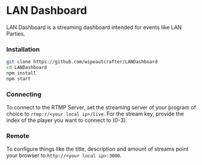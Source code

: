 # LAN Dashboard

LAN Dashboard is a streaming dashboard intended for events like LAN Parties.

### Installation

```bash
git clone https://github.com/wipeautcrafter/LANDashboard
cd LANDashboard
npm install
npm start
```

### Connecting

To connect to the RTMP Server, set the streaming server of your program of choice to `rtmp://<your local ip>/live`. For the stream key, provide the index of the player you want to connect to (0-3).

### Remote

To configure things like the title, description and amount of streams point your browser to `http://<your local ip>:3000`. 
